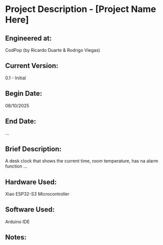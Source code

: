 # Project Description - [Project Name Here]

## Engineered at: 
CodPop (by Ricardo Duarte & Rodrigo Viegas)

## Current Version: 
0.1 - Initial

## Begin Date:
08/10/2025

## End Date:
...

## Brief Description:
A desk clock that shows the current time, room temperature, has na alarm function ...

## Hardware Used:
Xiao ESP32-S3 Microcontroller

## Software Used:
Arduino IDE

## Notes: